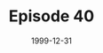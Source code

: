 ---
layout: podcast
title: Episode 40 
number: 40
subtitle: 
summary: 
date: 1999-12-31
location: https://dl.dropboxusercontent.com/s/fwvl67qfp0nnog2/watir_podcast_40.mp3?dl=0
size: 12,767,317
duration: 26:36
---